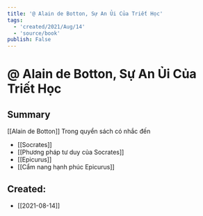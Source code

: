 ```yaml
---
title: '@ Alain de Botton, Sự An Ủi Của Triết Học'
tags:
  - 'created/2021/Aug/14'
  - 'source/book'
publish: False
---
```

# @ Alain de Botton, Sự An Ủi Của Triết Học

## Summary
[[Alain de Botton]]
Trong quyển sách có nhắc đến
- [[Socrates]]
- [[Phương pháp tư duy của Socrates]]
- [[Epicurus]]
- [[Cẩm nang hạnh phúc Epicurus]]

## Created:
- [[2021-08-14]]
